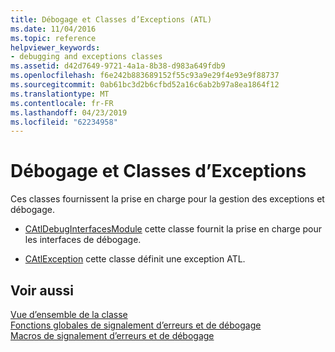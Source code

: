 ```yaml
---
title: Débogage et Classes d’Exceptions (ATL)
ms.date: 11/04/2016
ms.topic: reference
helpviewer_keywords:
- debugging and exceptions classes
ms.assetid: d42d7649-9721-4a1a-8b38-d983a649fdb9
ms.openlocfilehash: f6e242b883689152f55c93a9e29f4e93e9f88737
ms.sourcegitcommit: 0ab61bc3d2b6cfbd52a16c6ab2b97a8ea1864f12
ms.translationtype: MT
ms.contentlocale: fr-FR
ms.lasthandoff: 04/23/2019
ms.locfileid: "62234958"
---
```

# <a name="debugging-and-exceptions-classes"></a>Débogage et Classes d’Exceptions

Ces classes fournissent la prise en charge pour la gestion des exceptions et débogage.

- [CAtlDebugInterfacesModule](../atl/reference/catldebuginterfacesmodule-class.md) cette classe fournit la prise en charge pour les interfaces de débogage.

- [CAtlException](../atl/reference/catlexception-class.md) cette classe définit une exception ATL.

## <a name="see-also"></a>Voir aussi

[Vue d’ensemble de la classe](../atl/atl-class-overview.md)<br/>
[Fonctions globales de signalement d’erreurs et de débogage](../atl/reference/debugging-and-error-reporting-global-functions.md)<br/>
[Macros de signalement d’erreurs et de débogage](../atl/reference/debugging-and-error-reporting-macros.md)
